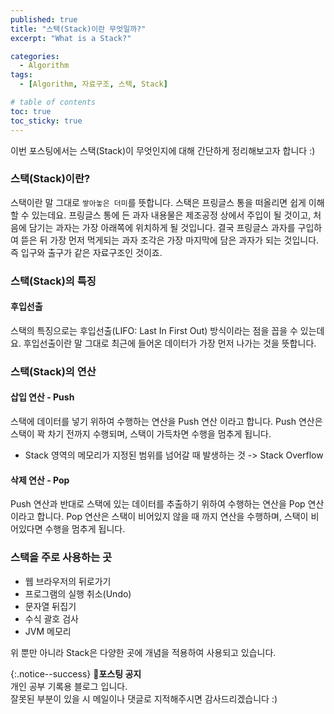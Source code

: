 ```yaml
---
published: true
title: "스택(Stack)이란 무엇일까?"
excerpt: "What is a Stack?"

categories:
  - Algorithm
tags:
  - [Algorithm, 자료구조, 스택, Stack]

# table of contents
toc: true
toc_sticky: true
---
```


이번 포스팅에서는 스택(Stack)이 무엇인지에 대해 간단하게 정리해보고자 합니다 :)

### 스택(Stack)이란?

스택이란 말 그대로 `쌓아놓은 더미`를 뜻합니다. 스택은 프링글스 통을 떠올리면 쉽게 이해할 수 있는데요. 프링글스 통에 든 과자 내용물은 제조공정 상에서 주입이 될 것이고, 처음에 담기는 과자는 가장 아래쪽에 위치하게 될 것입니다. 결국 프링글스 과자를 구입하여 뜯은 뒤 가장 먼저 먹게되는 과자 조각은 가장 마지막에 담은 과자가 되는 것입니다. 즉 입구와 출구가 같은 자료구조인 것이죠.

### 스택(Stack)의 특징

#### 후입선출

스택의 특징으로는 후입선출(LIFO: Last In First Out) 방식이라는 점을 꼽을 수 있는데요. 후입선출이란 말 그대로 최근에 들어온 데이터가 가장 먼저 나가는 것을 뜻합니다.

### 스택(Stack)의 연산

#### 삽입 연산 - Push

스택에 데이터를 넣기 위하여 수행하는 연산을 Push 연산 이라고 합니다.
Push 연산은 스택이 꽉 차기 전까지 수행되며, 스택이 가득차면 수행을 멈추게 됩니다.

* Stack 영역의 메모리가 지정된 범위를 넘어갈 때 발생하는 것 -> Stack Overflow

#### 삭제 연산 - Pop

Push 연산과 반대로 스택에 있는 데이터를 추출하기 위하여 수행하는 연산을 Pop 연산이라고 합니다.
Pop 연산은 스택이 비어있지 않을 때 까지 연산을 수행하며, 스택이 비어있다면 수행을 멈추게 됩니다.

### 스택을 주로 사용하는 곳

- 웹 브라우저의 뒤로가기
- 프로그램의 실행 취소(Undo)
- 문자열 뒤집기
- 수식 괄호 검사
- JVM 메모리

위 뿐만 아니라 Stack은 다양한 곳에 개념을 적용하여 사용되고 있습니다.

{:.notice--success}
🔔**포스팅 공지**  
개인 공부 기록용 블로그 입니다.  
잘못된 부분이 있을 시 메일이나 댓글로 지적해주시면 감사드리겠습니다 :)
